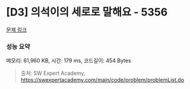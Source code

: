 # [D3] 의석이의 세로로 말해요 - 5356 

[문제 링크](https://swexpertacademy.com/main/code/problem/problemDetail.do?contestProbId=AWVWgkP6sQ0DFAUO) 

### 성능 요약

메모리: 61,960 KB, 시간: 179 ms, 코드길이: 454 Bytes



> 출처: SW Expert Academy, https://swexpertacademy.com/main/code/problem/problemList.do